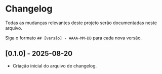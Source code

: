 # Changelog

Todas as mudanças relevantes deste projeto serão documentadas neste arquivo.

Siga o formato `## [versão] - AAAA-MM-DD` para cada nova versão.

## [0.1.0] - 2025-08-20
- Criação inicial do arquivo de changelog.

